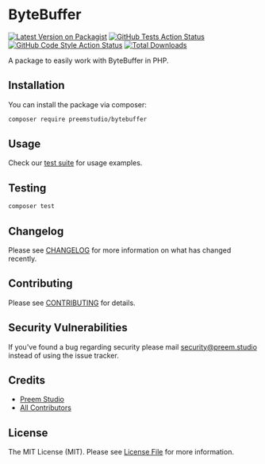 # ByteBuffer

[![Latest Version on Packagist](https://img.shields.io/packagist/v/preemstudio/bytebuffer.svg?style=flat-square)](https://packagist.org/packages/preemstudio/bytebuffer)
[![GitHub Tests Action Status](https://img.shields.io/github/actions/workflow/status/preemstudio/bytebuffer/run-tests.yml?branch=main&label=tests&style=flat-square)](https://github.com/preemstudio/bytebuffer/actions?query=workflow%3Arun-tests+branch%3Amain)
[![GitHub Code Style Action Status](https://img.shields.io/github/actions/workflow/status/preemstudio/bytebuffer/fix-php-code-style-issues.yml?branch=main&label=code%20style&style=flat-square)](https://github.com/preemstudio/bytebuffer/actions?query=workflow%3A"Fix+PHP+code+style+issues"+branch%3Amain)
[![Total Downloads](https://img.shields.io/packagist/dt/preemstudio/bytebuffer.svg?style=flat-square)](https://packagist.org/packages/preemstudio/bytebuffer)

A package to easily work with ByteBuffer in PHP.

## Installation

You can install the package via composer:

```bash
composer require preemstudio/bytebuffer
```

## Usage

Check our [test suite](/tests) for usage examples.

## Testing

```bash
composer test
```

## Changelog

Please see [CHANGELOG](CHANGELOG.md) for more information on what has changed recently.

## Contributing

Please see [CONTRIBUTING](CONTRIBUTING.md) for details.

## Security Vulnerabilities

If you've found a bug regarding security please mail [security@preem.studio](mailto:security@preem.studio) instead of using the issue tracker.

## Credits

- [Preem Studio](https://github.com/PreemStudio)
- [All Contributors](../../contributors)

## License

The MIT License (MIT). Please see [License File](LICENSE.md) for more information.
